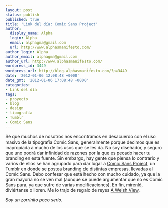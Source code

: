 ```yaml
---
layout: post
status: publish
published: true
title: 'Link del día: Comic Sans Project'
author:
  display_name: Alpha
  login: Alpha
  email: alphagma@gmail.com
  url: http://www.alphasmanifesto.com/
author_login: Alpha
author_email: alphagma@gmail.com
author_url: http://www.alphasmanifesto.com/
wordpress_id: 3449
wordpress_url: http://blog.alphasmanifesto.com/?p=3449
date: '2012-01-06 12:08:48 +0000'
date_gmt: '2012-01-06 17:08:48 +0000'
categories:
- Link del día
tags:
- proyecto
- blog
- design
- tipografía
- Tumblr
- Comic Sans
---
```


Sé que muchos de nosotros nos encontramos en desacuerdo con el uso masivo de la tipografía Comic Sans, generalmente porque decimos que es inapropiada a mucho de los usos que se les da. No soy diseñador, y seguro que uno podrá dar infinidad de razones por la que es pecado hacer tu branding en esta fuente. Sin embargo, hay gente que piensa lo contrario y varios de ellos se han agrupado para dar lugar a [Comic Sans Project](http://comicsansproject.tumblr.com/), un Tumblr en donde se postea branding de distintas empresas, llevadas al Comic Sans. Debo confesar que está hecho con mucho cuidado, ya que la gran mayoría no se ven mal (aunque se puede argumentar que no es Comic Sans pura, ya que sufre de varias modificaciones). En fin, mirenló, diviértanse o lloren. Me lo trajo de regalo de reyes [A Welsh View](http://xo.typepad.com/blog/2011/12/comic-sans-project.html).

_Soy un zorrinito poco serio._
